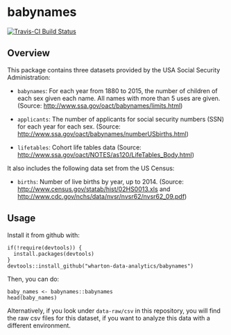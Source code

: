 # babynames

[![Travis-CI Build Status](https://travis-ci.org/hadley/babynames.svg?branch=master)](https://travis-ci.org/hadley/babynames)

## Overview

This package contains three datasets provided by the USA Social Security Administration:

* `babynames`: For each year from 1880 to 2015, the number of children of 
  each sex given each name. All names with more than 5 uses are given.
  (Source: http://www.ssa.gov/oact/babynames/limits.html)

* `applicants`: The number of applicants for social security numbers (SSN) for
  each year for each sex. 
  (Source: http://www.ssa.gov/oact/babynames/numberUSbirths.html)

* `lifetables`: Cohort life tables data
  (Source: http://www.ssa.gov/oact/NOTES/as120/LifeTables_Body.html)

It also includes the following data set from the US Census:

* `births`: Number of live births by year, up to 2014.
  (Source: http://www.census.gov/statab/hist/02HS0013.xls and
  http://www.cdc.gov/nchs/data/nvsr/nvsr62/nvsr62_09.pdf)


## Usage

Install it from github with:
  
```{r}
if(!require(devtools)) {
  install.packages(devtools)
}
devtools::install_github("wharton-data-analytics/babynames")
```

Then, you can do:

```{r}
baby_names <- babynames::babynames
head(baby_names)
```

Alternatively, if you look under `data-raw/csv` in this repository, you will find the raw csv files for this dataset, if you want to analyze this data with a different environment.
